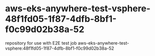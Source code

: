 # aws-eks-anywhere-test-vsphere-48f1fd05-1f87-4dfb-8bf1-f0c99d02b38a-52
repository for use with E2E test job aws-eks-anywhere-test-vsphere:48f1fd05-1f87-4dfb-8bf1-f0c99d02b38a-52
